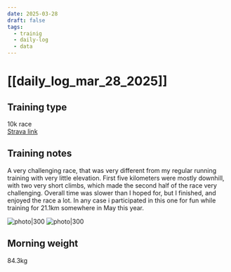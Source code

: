 ```yaml
---
date: 2025-03-28
draft: false
tags:
  - trainig
  - daily-log
  - data
---
```


# [[daily_log_mar_28_2025]]

## Training type

10k race<br>
[Strava link](https://www.strava.com/activities/14008130963)

## Training notes

A very challenging race, that was very different from my regular running training with very little elevation. First five kilometers were mostly downhill, with two very short climbs, which made the second half of the race very challenging. Overall time was slower than I hoped for, but I finished, and enjoyed the race a lot. In any case i participated in this one for fun while training for 21.1km somewhere in May this year.

![photo|300](https://i.imgur.com/ElbGwFV.jpg)
![photo|300](https://i.imgur.com/p7It2RI.jpg)

## Morning weight
84.3kg
